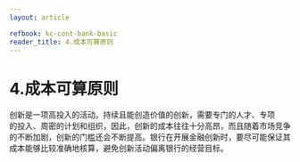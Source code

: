 ```yaml
---
layout: article

refbook: kc-cont-bank-basic
reader_title: 4.成本可算原则
---
```


# 4.成本可算原则

创新是一项高投入的活动。持续且能创造价值的创新，需要专门的人才、专项<br />
    的投入、周密的计划和组织，因此，创新的成本往往十分高昂，而且随着市场竞争<br />
    的不断加剧，创新的门槛还会不断提高。银行在开展金融创新时，要尽可能保证其<br />
  成本能够比较准确地核算，避免创新活动偏离银行的经营目标。